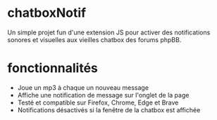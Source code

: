 # chatboxNotif
Un simple projet fun d'une extension JS pour activer des notifications sonores et visuelles aux vieilles chatbox des forums phpBB.

# fonctionnalités
<ul>
  <li>Joue un mp3 à chaque un nouveau message</li>
  <li>Affiche une notification de message sur l'onglet de la page</li>
  <li>Testé et compatible sur Firefox, Chrome, Edge et Brave</li>
  <li>Notifications désactivés si la fenêtre de la chatbox est affichée</li>
 </ul>
